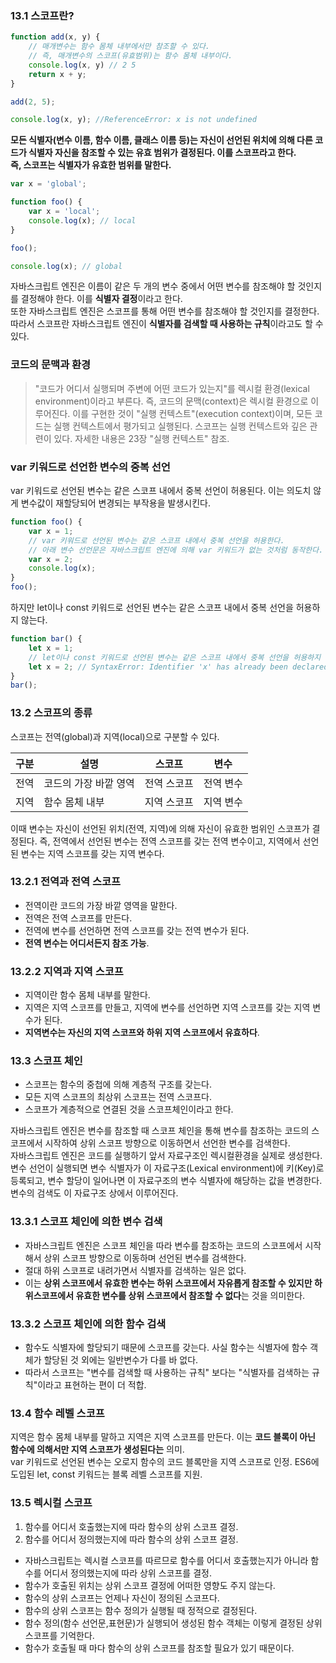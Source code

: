 ### 13.1 스코프란?

```javascript
function add(x, y) {
    // 매개변수는 함수 몸체 내부에서만 참조할 수 있다.
    // 즉, 매개변수의 스코프(유효범위)는 함수 몸체 내부이다.
    console.log(x, y) // 2 5
    return x + y;
}

add(2, 5);

console.log(x, y); //ReferenceError: x is not undefined
```

**모든 식별자(변수 이름, 함수 이름, 클래스 이름 등)는 자신이 선언된 위치에 의해 다른 코드가 식별자 자신을 참조할 수 있는 유효 범위가
결정된다. 이를 스코프라고 한다.    
즉, 스코프는 식별자가 유효한 범위를 말한다.**

```javascript
var x = 'global';

function foo() {
    var x = 'local';
    console.log(x); // local
}

foo();

console.log(x); // global
```
자바스크립트 엔진은 이름이 같은 두 개의 변수 중에서 어떤 변수를 참조해야 할 것인지를 결정해야 한다. 이를 **식별자 결정**이라고 한다.   
또한 자바스크립트 엔진은 스코프를 통해 어떤 변수를 참조해야 할 것인지를 결정한다. 따라서 스코프란 자바스크립트 엔진이 **식별자를 검색할 때 사용하는
규칙**이라고도 할 수 있다.

### 코드의 문맥과 환경
> "코드가 어디서 실행되며 주변에 어떤 코드가 있는지"를 렉시컬 환경(lexical environment)이라고 부른다.
> 즉, 코드의 문맥(context)은 렉시컬 환경으로 이루어진다.
> 이를 구현한 것이 "실행 컨텍스트"(execution context)이며, 모든 코드는 실행 컨텍스트에서 평가되고 실행된다.
> 스코프는 실행 컨텍스트와 깊은 관련이 있다. 자세한 내용은 23장 "실행 컨텍스트" 참조.


### var 키워드로 선언한 변수의 중복 선언
var 키워드로 선언된 변수는 같은 스코프 내에서 중복 선언이 허용된다. 이는 의도치 않게 변수값이 재할당되어 변경되는 부작용을 발생시킨다.
```javascript
function foo() {
    var x = 1;
    // var 키워드로 선언된 변수는 같은 스코프 내에서 중복 선언을 허용한다.
    // 아래 변수 선언문은 자바스크립트 엔진에 의해 var 키워드가 없는 것처럼 동작한다.
    var x = 2;
    console.log(x);
}
foo();
```
하지만 let이나 const 키워드로 선언된 변수는 같은 스코프 내에서 중복 선언을 허용하지 않는다.
```javascript
function bar() {
    let x = 1;
    // let이나 const 키워드로 선언된 변수는 같은 스코프 내에서 중복 선언을 허용하지 않는다.
    let x = 2; // SyntaxError: Identifier 'x' has already been declared
}
bar();
```

### 13.2 스코프의 종류
스코프는 전역(global)과 지역(local)으로 구분할 수 있다.

|구분|설명|스코프|변수|
|---|---|---|---|
|전역|코드의 가장 바깥 영역|전역 스코프|전역 변수|
|지역|함수 몸체 내부|지역 스코프|지역 변수|

이때 변수는 자신이 선언된 위치(전역, 지역)에 의해 자신이 유효한 범위인 스코프가 결정된다. 즉, 전역에서 선언된 변수는 
전역 스코프를 갖는 전역 변수이고, 지역에서 선언된 변수는 지역 스코프를 갖는 지역 변수다.

### 13.2.1 전역과 전역 스코프
- 전역이란 코드의 가장 바깥 영역을 말한다. 
- 전역은 전역 스코프를 만든다. 
- 전역에 변수를 선언하면 전역 스코프를 갖는 전역 변수가 된다. 
- **전역 변수는 어디서든지 참조 가능**.

### 13.2.2 지역과 지역 스코프
- 지역이란 함수 몸체 내부를 말한다. 
- 지역은 지역 스코프를 만들고, 지역에 변수를 선언하면 지역 스코프를 갖는 지역 변수가 된다.
- **지역변수는 자신의 지역 스코프와 하위 지역 스코프에서 유효하다**.

### 13.3 스코프 체인
- 스코프는 함수의 중첩에 의해 계층적 구조를 갖는다.
- 모든 지역 스코프의 최상위 스코프는 전역 스코프다.
- 스코프가 계층적으로 연결된 것을 스코프체인이라고 한다.

자바스크립트 엔진은 변수를 참조할 때 스코프 체인을 통해 변수를 참조하는 코드의 스코프에서 시작하여
상위 스코프 방향으로 이동하면서 선언한 변수를 검색한다.   
자바스크립트 엔진은 코드를 실행하기 앞서 자료구조인 렉시컬환경을 실제로 생성한다. 변수 선언이 실행되면 변수 식별자가
이 자료구조(Lexical environment)에 키(Key)로 등록되고, 변수 할당이 일어나면 이 자료구조의 변수 식별자에 해당하는 값을 변경한다. 
변수의 검색도 이 자료구조 상에서 이루어진다.

### 13.3.1 스코프 체인에 의한 변수 검색
- 자바스크립트 엔진은 스코프 체인을 따라 변수를 참조하는 코드의 스코프에서 시작해서 상위 스코프 방향으로 이동하며 선언된 변수를 검색한다.
- 절대 하위 스코프로 내려가면서 식별자를 검색하는 일은 없다.  
- 이는 **상위 스코프에서 유효한 변수는 하위 스코프에서 자유롭게 참조할 수 있지만 하위스코프에서 유효한 변수를 상위 스코프에서 참조할 수 없다**는
것을 의미한다.

### 13.3.2 스코프 체인에 의한 함수 검색
- 함수도 식별자에 할당되기 때문에 스코프를 갖는다. 사실 함수는 식별자에 함수 객체가 할당된 것 외에는 일반변수가 다를 바 없다.
- 따라서 스코프는 "변수를 검색할 때 사용하는 규칙" 보다는 "식별자를 검색하는 규칙"이라고 표현하는 편이 더 적합.

### 13.4 함수 레벨 스코프
지역은 함수 몸체 내부를 말하고 지역은 지역 스코프를 만든다. 이는 **코드 블록이 아닌 함수에 의해서만 지역 스코프가 생성된다는** 의미.   
var 키워드로 선언된 변수는 오로지 함수의 코드 블록만을 지역 스코프로 인정.
ES6에 도입된 let, const 키워드는 블록 레벨 스코프를 지원.

### 13.5 렉시컬 스코프

1. 함수를 어디서 호출했는지에 따라 함수의 상위 스코프 결정.
2. 함수를 어디서 정의했는지에 따라 함수의 상위 스코프 결정.

- 자바스크립트는 렉시컬 스코프를 따르므로 함수를 어디서 호출했는지가 아니라 함수를 어디서 정의했는지에 따라 상위 스코프를 결정.
- 함수가 호출된 위치는 상위 스코프 결정에 어떠한 영향도 주지 않는다.
- 함수의 상위 스코프는 언제나 자신이 정의된 스코프다.
- 함수의 상위 스코프는 함수 정의가 실행될 때 정적으로 결정된다.
- 함수 정의(함수 선언문,표현문)가 실행되어 생성된 함수 객체는 이렇게 결정된 상위 스코프를 기억한다.
- 함수가 호출될 때 마다 함수의 상위 스코프를 참조할 필요가 있기 때문이다.
